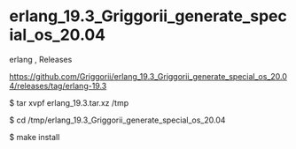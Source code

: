 # erlang_19.3_Griggorii_generate_special_os_20.04
erlang , Releases

https://github.com/Griggorii/erlang_19.3_Griggorii_generate_special_os_20.04/releases/tag/erlang-19.3

$ tar xvpf erlang_19.3.tar.xz /tmp

$ cd /tmp/erlang_19.3_Griggorii_generate_special_os_20.04

$ make install
